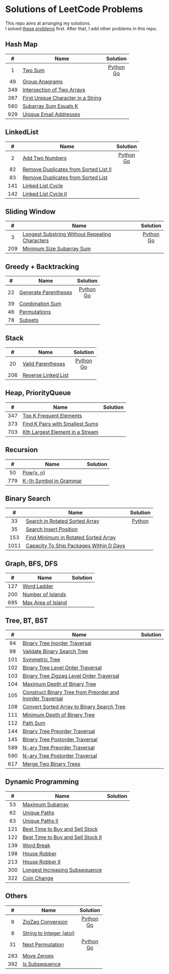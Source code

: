 # Solutions of LeetCode Problems

This repo aims at arranging my solutions.<br>
I solved [these problems](https://1kohei1.com/leetcode/) first. After that, I add other problems in this repo.

## Hash Map
#|Name|Solution
:----:|----|:----:
1 | [Two Sum](https://leetcode.com/problems/two-sum/) | [Python](https://github.com/Tiger-0512/leetcode/blob/main/python/1_two-sum.py) <br> [Go](https://github.com/Tiger-0512/leetcode/blob/main/go/1_two-sum.go)
49 | [Group Anagrams](https://leetcode.com/problems/group-anagrams/)
349 | [Intersection of Two Arrays](https://leetcode.com/problems/intersection-of-two-arrays/)
387 | [First Unique Character in a String](https://leetcode.com/problems/first-unique-character-in-a-string/)
560 | [Subarray Sum Equals K](https://leetcode.com/problems/subarray-sum-equals-k/)
929 | [Unique Email Addresses](https://leetcode.com/problems/unique-email-addresses/)

## LinkedList
#|Name|Solution
:----:|----|:----:
2 | [Add Two Numbers](https://leetcode.com/problems/add-two-numbers/) | [Python](https://github.com/Tiger-0512/leetcode/blob/main/python/2_add-two-numbers.py) <br> [Go](https://github.com/Tiger-0512/leetcode/blob/main/go/2_add-two-numbers.go)
82 | [Remove Duplicates from Sorted List II](https://leetcode.com/problems/remove-duplicates-from-sorted-list-ii/)
83 | [Remove Duplicates from Sorted List](https://leetcode.com/problems/remove-duplicates-from-sorted-list/)
141 | [Linked List Cycle](https://leetcode.com/problems/linked-list-cycle/)
142 | [Linked List Cycle II](https://leetcode.com/problems/linked-list-cycle-ii/)

## Sliding Window
#|Name|Solution
:----:|----|:----:
3 | [Longest Substring Without Repeating Characters](https://leetcode.com/problems/longest-substring-without-repeating-characters/) | [Python](https://github.com/Tiger-0512/leetcode/blob/main/python/3_longest-substring-without-repeating-characters.py) <br> [Go](https://github.com/Tiger-0512/leetcode/blob/main/go/3_longest-substring-without-repeating-characters.go)
209 | [Minimum Size Subarray Sum](https://leetcode.com/problems/minimum-size-subarray-sum/)

## Greedy + Backtracking
#|Name|Solution
:----:|----|:----:
22 | [Generate Parentheses](https://leetcode.com/problems/generate-parentheses/) | [Python](https://github.com/Tiger-0512/leetcode/blob/main/python/22_generate-parentheses.py) <br> [Go](https://github.com/Tiger-0512/leetcode/blob/main/go/22_generate-parentheses.go)
39 | [Combination Sum](https://leetcode.com/problems/combination-sum/)
46 | [Permutations](https://leetcode.com/problems/permutations/)
78 | [Subsets](https://leetcode.com/problems/subsets/)

## Stack
#|Name|Solution
:----:|----|:----:
20 | [Valid Parentheses](https://leetcode.com/problems/valid-parentheses/) | [Python](https://github.com/Tiger-0512/leetcode/blob/main/python/20_valid-parentheses.py) <br> [Go](https://github.com/Tiger-0512/leetcode/blob/main/go/20_valid-parentheses.go)
206 | [Reverse Linked List](https://leetcode.com/problems/reverse-linked-list/)

## Heap, PriorityQueue
#|Name|Solution
:----:|----|:----:
347 | [Top K Frequent Elements](https://leetcode.com/problems/top-k-frequent-elements/)
373 | [Find K Pairs with Smallest Sums](https://leetcode.com/problems/find-k-pairs-with-smallest-sums/)
703 | [Kth Largest Element in a Stream](https://leetcode.com/problems/kth-largest-element-in-a-stream/)

## Recursion
#|Name|Solution
:----:|----|:----:
50 | [Pow(x, n)](https://leetcode.com/problems/powx-n/)
779 | [K-th Symbol in Grammar](https://leetcode.com/problems/k-th-symbol-in-grammar/)

## Binary Search
#|Name|Solution
:----:|----|:----:
33 | [Search in Rotated Sorted Array](https://leetcode.com/problems/search-in-rotated-sorted-array/) | [Python](https://github.com/Tiger-0512/leetcode/blob/main/python/33_search-in-rotated-sorted-array.py)
35 | [Search Insert Position](https://leetcode.com/problems/search-insert-position/)
153 | [Find Minimum in Rotated Sorted Array](https://leetcode.com/problems/find-minimum-in-rotated-sorted-array/)
1011 | [Capacity To Ship Packages Within D Days](https://leetcode.com/problems/capacity-to-ship-packages-within-d-days/)

## Graph, BFS, DFS
#|Name|Solution
:----:|----|:----:
127 | [Word Ladder](https://leetcode.com/problems/word-ladder/)
200 | [Number of Islands](https://leetcode.com/problems/number-of-islands/)
695 | [Max Area of Island](https://leetcode.com/problems/max-area-of-island/)

## Tree, BT, BST
#|Name|Solution
:----:|----|:----:
94 | [Binary Tree Inorder Traversal](https://leetcode.com/problems/binary-tree-inorder-traversal/)
98 | [Validate Binary Search Tree](https://leetcode.com/problems/validate-binary-search-tree/)
101 | [Symmetric Tree](https://leetcode.com/problems/symmetric-tree/)
102 | [Binary Tree Level Order Traversal](https://leetcode.com/problems/binary-tree-level-order-traversal/)
103 | [Binary Tree Zigzag Level Order Traversal](https://leetcode.com/problems/binary-tree-zigzag-level-order-traversal/)
104 | [Maximum Depth of Binary Tree](https://leetcode.com/problems/maximum-depth-of-binary-tree/)
105 | [Construct Binary Tree from Preorder and Inorder Traversal](https://leetcode.com/problems/construct-binary-tree-from-preorder-and-inorder-traversal/)
108 | [Convert Sorted Array to Binary Search Tree](https://leetcode.com/problems/convert-sorted-array-to-binary-search-tree/)
111 | [Minimum Depth of Binary Tree](https://leetcode.com/problems/minimum-depth-of-binary-tree/)
112 | [Path Sum](https://leetcode.com/problems/path-sum/)
144 | [Binary Tree Preorder Traversal](https://leetcode.com/problems/binary-tree-preorder-traversal/)
145 | [Binary Tree Postorder Traversal](https://leetcode.com/problems/binary-tree-postorder-traversal/)
589 | [N-ary Tree Preorder Traversal](https://leetcode.com/problems/n-ary-tree-preorder-traversal/)
590 | [N-ary Tree Postorder Traversal](https://leetcode.com/problems/n-ary-tree-postorder-traversal/)
617 | [Merge Two Binary Trees](https://leetcode.com/problems/merge-two-binary-trees/)

## Dynamic Programming
#|Name|Solution
:----:|----|:----:
53 | [Maximum Subarray](https://leetcode.com/problems/maximum-subarray/)
62 | [Unique Paths](https://leetcode.com/problems/unique-paths/)
63 | [Unique Paths II](https://leetcode.com/problems/unique-paths-ii/)
121 | [Best Time to Buy and Sell Stock](https://leetcode.com/problems/best-time-to-buy-and-sell-stock/)
122 | [Best Time to Buy and Sell Stock II](https://leetcode.com/problems/best-time-to-buy-and-sell-stock-ii/)
139 | [Word Break](https://leetcode.com/problems/word-break/)
198 | [House Robber](https://leetcode.com/problems/house-robber/)
213 | [House Robber II](https://leetcode.com/problems/house-robber-ii/)
300 | [Longest Increasing Subsequence](https://leetcode.com/problems/longest-increasing-subsequence/)
322 | [Coin Change](https://leetcode.com/problems/coin-change/)

## Others
#|Name|Solution
:----:|----|:----:
6 | [ZigZag Conversion](https://leetcode.com/problems/zigzag-conversion/) | [Python](https://github.com/Tiger-0512/leetcode/blob/main/python/6_zigzag-conversion.py) <br> [Go](https://github.com/Tiger-0512/leetcode/blob/main/go/6_zigzag-conversion.go) | [Python](https://github.com/Tiger-0512/leetcode/blob/main/python/8_string-to-integer-atoi.py)
8 | [String to Integer (atoi)](https://leetcode.com/problems/string-to-integer-atoi/)
31 | [Next Permutation](https://leetcode.com/problems/next-permutation/) | [Python](https://github.com/Tiger-0512/leetcode/blob/main/python/31_next-permutation.py) <br> [Go](https://github.com/Tiger-0512/leetcode/blob/main/go/31_next-permutation.go)
283 | [Move Zeroes](https://leetcode.com/problems/move-zeroes/)
392 | [Is Subsequence](https://leetcode.com/problems/is-subsequence/)
